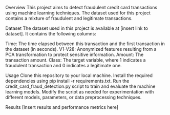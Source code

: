 Overview
This project aims to detect fraudulent credit card transactions using machine learning techniques. The dataset used for this project contains a mixture of fraudulent and legitimate transactions.

Dataset
The dataset used in this project is available at [insert link to dataset]. It contains the following columns:

Time: The time elapsed between this transaction and the first transaction in the dataset (in seconds).
V1-V28: Anonymized features resulting from a PCA transformation to protect sensitive information.
Amount: The transaction amount.
Class: The target variable, where 1 indicates a fraudulent transaction and 0 indicates a legitimate one.

Usage
Clone this repository to your local machine.
Install the required dependencies using pip install -r requirements.txt.
Run the credit_card_fraud_detection.py script to train and evaluate the machine learning models.
Modify the script as needed for experimentation with different models, parameters, or data preprocessing techniques.

Results
[Insert results and performance metrics here]

